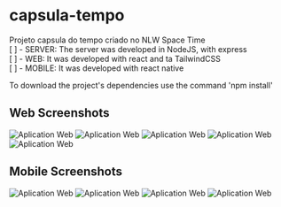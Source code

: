 # capsula-tempo
Projeto capsula do tempo criado no NLW Space Time <br>
[ ] - SERVER: The server was developed in NodeJS, with express <br>
[ ] - WEB: It was developed with react and ta TailwindCSS <br>
[ ] - MOBILE: It was developed with react native <br>

To download the project's dependencies use the command 'npm install' <br>

<h2>Web Screenshots</h2>
<img src="https://i.imgur.com/QctSZnF.png" alt="Aplication Web">
<img src="https://i.imgur.com/BpZuCmK.png" alt="Aplication Web">
<img src="https://i.imgur.com/aINplur.png" alt="Aplication Web">
<img src="https://i.imgur.com/zOptGZr.png" alt="Aplication Web">
<img src="https://i.imgur.com/96dSzPA.png" alt="Aplication Web">

<h2>Mobile Screenshots</h2>
<img src="https://i.imgur.com/scUtaB6.png" alt="Aplication Web">
<img src="https://i.imgur.com/kOdx01L.png" alt="Aplication Web">
<img src="https://i.imgur.com/YmxVlov.png" alt="Aplication Web">
<img src="https://i.imgur.com/YmxVlov.png" alt="Aplication Web">




